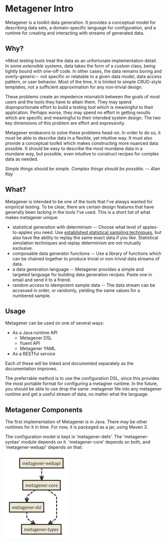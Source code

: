Metagener Intro
===============

Metagener is a toolkit data generation. It provides a conceptual model for describing data sets, a domain-specific language for configuration, and a runtime for creating and interacting with streams of generated data.

## Why?

≈Most testing tools treat the data as an unfortunate implementation detail. In some _extensible_ systems, data takes the form of a custom class, being tightly bound with one-off code. In other cases, the data remains boring and overly-generic-- not specific or relatable to a given data model, data access pattern, or user behavior. Most of the time, it is limited to simple CRUD-style templates, not a sufficient approximation for any non-trivial design.

These problems create an impedence mismatch between the goals of most users and the tools they have to attain them. They may spend disproportionate effort to build a testing tool which is meaningful to their application. Perhaps worse, they may spend no effort in getting results which are specific and meaningful to their intended system design. The two key dimensions of this problem are effort and expressivity.

Metagener endeavors to solve these problems head-on. In order to do so, it must be able to describe data in a flexible, yet intuitive way. It must also provide a conceptual toolkit which makes constructing more nuanced data possible. It should be easy to describe the most mundane data in a mundane way, but possible, even intuitive to construct recipes for complex data as needed.

_Simple things should be simple. Complex things should be possible. -- Alan Kay_

## What?

Metagener is intended to be one of the tools that I've always wanted for empirical testing. To be clear, there are certain design features that have generally been lacking in the tools I've used. This is a short list of what makes metagener unique:

* statistical generation with determinism -- Choose what level of apples-to-apples you need. Use [established statistical sampling techniques](http://en.wikipedia.org/wiki/Inverse_transform_sampling), but also have the ability to replay the same exact data if you like. Statistical simulation techniques and replay determinism are not mutually exclusive.
* composable data generator functions -- Use a library of functions which can be chained together to produce trivial or non-trivial data streams of data.
* a data generation language -- Metagener provides a simple and targeted language for building data generation recipes. Paste one in email and send it to a friend.
* random access to idempotent sample data -- The data stream can be accessed in order, or randomly, yielding the same values for a numbered sample.

## Usage

Metagener can be used on one of several ways:
* As a Java runtime API
  * Metagener DSL
  * fluent API
  * Metagener YAML
* As a RESTful service

Each of these will be linked and documented separately as the documentation improves.

The preferrable method is to use the configuration DSL, since this provides the most portable format for configuring a metagner runtime. In the future, you should be able to use drop the same .metagener file into any metagener runtime and get a useful stream of data, no matter what the language.

## Metagener Components

The first implementation of Metagener is in Java. There may be other runtimes for it in time. For now, it is packaged as a jar, using Maven 3.

The configuration model is kept in 'metagener-defs'. The 'metagener-syntax' module depends on it. 'metagener-core' depends on both, and 'metagener-webapi' depends on that:

![module dependencies](module_dependencies.png)
